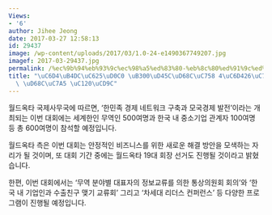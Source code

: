 ```yaml
---
Views:
- '6'
author: Jihee Jeong
date: 2017-03-27 12:58:13
id: 29437
image: /wp-content/uploads/2017/03/1.0-24-e1490367749207.jpg
imagef: 2017-03-29437.jpg
permalink: /%ec%9b%94%eb%93%9c%ec%98%a5%ed%83%80-%eb%8c%80%ed%91%9c%ed%9a%8c%ec%9d%98-4%ec%9b%9426%ec%9d%bc%ec%83%88-%ed%9a%8c%ec%9e%a5-%ec%84%a0%ec%b6%9c/
title: "\uC6D4\uB4DC\uC625\uD0C0 \uB300\uD45C\uD68C\uC758 4\uC6D426\uC77C\u2026\uC0C8\
  \ \uD68C\uC7A5 \uC120\uCD9C"
---
```


월드옥타 국제사무국에 따르면, ‘한민족 경제 네트워크 구축과 모국경제 발전’이라는 개최되는 이번 대회에는 세계한인 무역인 500여명과 한국 내 중소기업 관계자 100여명 등 총 600여명이 참석할 예정입니다.

월드옥타 측은 이번 대회는 안정적인 비즈니스를 위한 새로운 해결 방안을 모색하는 자리가 될 것이며, 또 대회 기간 중에는 월드옥타 19대 회장 선거도 진행될 것이라고 밝혔습니다.

한편, 이번 대회에서는 ‘무역 분야별 대표자의 정보교류를 의한 통상의원회 회의’와 ‘한국 내 기업인과 수출친구 맺기 교류회’ 그리고 ‘차세대 리더스 컨퍼런스’ 등 다양한 프로그램이 진행될 예정입니다.